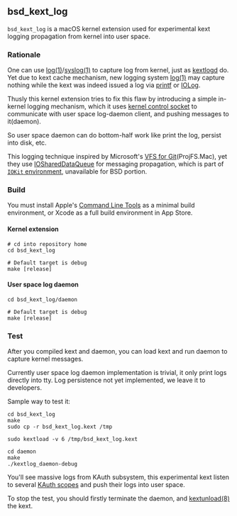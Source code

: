 ## bsd\_kext\_log

`bsd_kext_log` is a macOS kernel extension used for experimental kext logging propagation from kernel into user space.

### Rationale

One can use [log(1)](x-man-page://1/log)/[syslog(1)](x-man-page://1/syslog) to capture log from kernel, just as [kextlogd](https://github.com/lynnlx/kextlogd) do.  Yet due to kext cache mechanism, new logging system [log(1)](x-man-page://1/log) may capture nothing while the kext was indeed issued a log via [printf](http://xr.anadoxin.org/source/xref/macos-10.13.6-highsierra/xnu-4570.71.2/osfmk/kern/printf.c#853) or [IOLog](http://xr.anadoxin.org/source/xref/macos-10.13.6-highsierra/xnu-4570.71.2/iokit/Kernel/IOLib.cpp#1152).

Thusly this kernel extension tries to fix this flaw by introducing a simple in-kernel logging mechanism, which it uses [kernel control socket](https://developer.apple.com/library/archive/documentation/Darwin/Conceptual/NKEConceptual/control/control.html) to communicate with user space log-daemon client, and pushing messages to it(daemon).

So user space daemon can do bottom-half work like print the log, persist into disk, etc.

This logging technique inspired by Microsoft's [VFS for Git](https://github.com/Microsoft/VFSForGit)(ProjFS.Mac), yet they use [IOSharedDataQueue](http://xr.anadoxin.org/source/xref/macos-10.13.6-highsierra/xnu-4570.71.2/iokit/IOKit/IOSharedDataQueue.h#55) for messaging propagation, which is part of [`IOKit` environment](https://developer.apple.com/library/archive/documentation/Darwin/Conceptual/KernelProgramming/Architecture/Architecture.html#//apple_ref/doc/uid/TP30000905-CH1g-TPXREF102), unavailable for BSD portion.

### Build

You must install Apple's [Command Line Tools](https://developer.apple.com/download/more) as a minimal build environment, or Xcode as a full build environment in App Store.

#### Kernel extension

```shell
# cd into repository home
cd bsd_kext_log

# Default target is debug
make [release]
```

#### User space log daemon

```shell
cd bsd_kext_log/daemon

# Default target is debug
make [release]
```

### Test

After you compiled kext and daemon, you can load kext and run daemon to capture kernel messages.

Currently user space log daemon implementation is trivial, it only print logs directly into tty. Log persistence not yet implemented, we leave it to developers.

Sample way to test it:

```shell
cd bsd_kext_log
make
sudo cp -r bsd_kext_log.kext /tmp

sudo kextload -v 6 /tmp/bsd_kext_log.kext

cd daemon
make
./kextlog_daemon-debug
```

You'll see massive logs from KAuth subsystem, this experimental kext listen to several [KAuth scopes](https://developer.apple.com/library/archive/technotes/tn2127/_index.html) and push their logs into user space.

To stop the test, you should firstly terminate the daemon, and [kextunload(8)](x-man-page://8/kextunload) the kext.